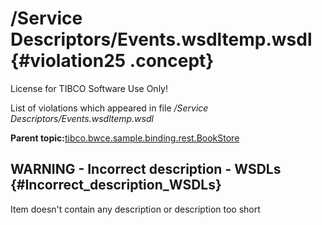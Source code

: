 # /Service Descriptors/Events.wsdltemp.wsdl {#violation25 .concept}

License for TIBCO Software Use Only!

List of violations which appeared in file */Service Descriptors/Events.wsdltemp.wsdl*

**Parent topic:**[tibco.bwce.sample.binding.rest.BookStore](../../../qa/projects/tibco.bwce.sample.binding.rest.BookStore.md)

## WARNING - Incorrect description - WSDLs {#Incorrect_description_WSDLs}

Item doesn't contain any description or description too short

